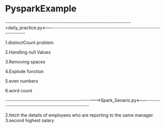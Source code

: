 # PysparkExample

--------------------------------------------------------------->daily_practice.py<------------------------------------------------------------------


1.distinctCount problem

2.Handling null Values

3.Removing spaces

4.Explode function

5.even numbers

6.word count 

--------------------------------------------->Spark_Senario.py<---------------------------------------------------

2.fetch the details of employees who are reporting to the same manager.
3.second highest salary
